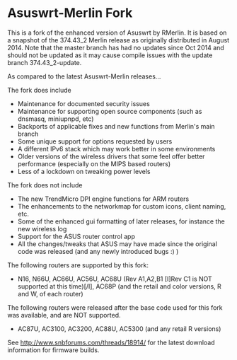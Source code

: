 Asuswrt-Merlin Fork
===================

This is a fork of the enhanced version of Asuswrt by RMerlin.  It is based on a snapshot of the 374.43_2 Merlin release 
as originally distributed in August 2014. Note that the master branch has had no updates since Oct 2014 and should not be
updated as it may cause compile issues with the update branch 374.43_2-update.

As compared to the latest Asuswrt-Merlin releases...

The fork does include

- Maintenance for documented security issues
- Maintenance for supporting open source components (such as dnsmasq, miniupnpd, etc)
- Backports of applicable fixes and new functions from Merlin's main branch
- Some unique support for options requested by users
- A different IPv6 stack which may work better in some environments
- Older versions of the wireless drivers that some feel offer better performance (especially on the MIPS based routers)
- Less of a lockdown on tweaking power levels

The fork does not include

- The new TrendMicro DPI engine functions for ARM routers
- The enhancements to the networkmap for custom icons, client naming, etc.
- Some of the enhanced gui formatting of later releases, for instance the new wireless log
- Support for the ASUS router control app
- All the changes/tweaks that ASUS may have made since the original code was released (and any newly introduced bugs :) )


The following routers are supported by this fork:

- N16, N66U, AC66U, AC56U, AC68U (Rev A1,A2,B1 [I]Rev C1 is NOT supported at this time)[/I], AC68P (and the retail and color versions, R and W, of each router)


The following routers were released after the base code used for this fork was available, and are NOT supported.

- AC87U, AC3100, AC3200, AC88U, AC5300 (and any retail R versions)

See http://www.snbforums.com/threads/18914/ for the latest download information for firmware builds.
